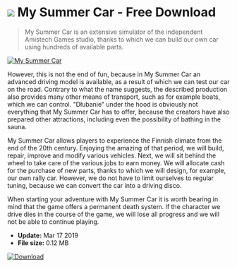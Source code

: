 # ![](https://cdn.softexe.net/static/icon/win.gif) My Summer Car  - Free Download

> My Summer Car is an extensive simulator of the independent Amistech Games studio, thanks to which we can build our own car using hundreds of available parts.

[![My Summer Car](https://gallery.dpcdn.pl/imgc/Tools/90245/g_-_420x350_1.5_-_x569505b6-f29e-4eb1-9ecf-4182d1b40d1f.jpg)](https://softexe.net/win/games-entertainment/simulators/my-summer-car:hacR.html)

However, this is not the end of fun, because in My Summer Car an advanced driving model is available, as a result of which we can test our car on the road. Contrary to what the name suggests, the described production also provides many other means of transport, such as for example boats, which we can control. "Dłubanie" under the hood is obviously not everything that My Summer Car has to offer, because the creators have also prepared other attractions, including even the possibility of bathing in the sauna.
 
 My Summer Car allows players to experience the Finnish climate from the end of the 20th century. Enjoying the amazing of that period, we will build, repair, improve and modify various vehicles. Next, we will sit behind the wheel to take care of the various jobs to earn money. We will allocate cash for the purchase of new parts, thanks to which we will design, for example, our own rally car. However, we do not have to limit ourselves to regular tuning, because we can convert the car into a driving disco.
 
 When starting your adventure with My Summer Car it is worth bearing in mind that the game offers a permanent death system. If the character we drive dies in the course of the game, we will lose all progress and we will not be able to continue playing.


- **Update:** Mar 17 2019
- **File size:** 0.12 MB

[![Download](https://cdn.softexe.net/static/img/download.png)](https://softexe.net/win/games-entertainment/simulators/my-summer-car:hacR.html)

